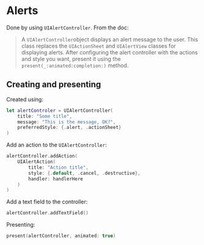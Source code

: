 # Alerts

Done by using `UIAlertController`. From the doc:

> A `UIAlertController`object displays an alert message to the user. This class
> replaces the `UIActionSheet` and `UIAlertView` classes for displaying alerts.
> After configuring the alert controller with the actions and style you want,
> present it using the `present(_:animated:completion:)`  method.

## Creating and presenting

Created using:

```swift
let alertControler = UIAlertController(
    title: "Some title",
    message: "This is the message, OK?",
    preferredStyle: {.alert, .actionSheet}
)
```

Add an action to the `UIAlertController`:

```swift
alertController.addAction(
    UIAlertAction(
        title: "Action title",
        style: {.default, .cancel, .destructive},
        handler: handlerHere
    )
)
```

Add a text field to the controller:

```swift
alertController.addTextField()
```


Presenting:

```swift
present(alertController, animated: true)
````
